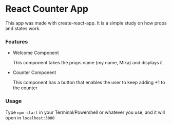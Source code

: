 # React Counter App

This app was made with create-react-app. It is a simple study on how props and states work.

### Features

- Welcome Component

    This component takes the props name (my name, Mika) and displays it

- Counter Component

    This component has a button that enables the user to keep adding +1 to the counter

### Usage

Type `npm start` in your Terminal/Powershell or whatever you use, and it will open in `localhost:3000`
